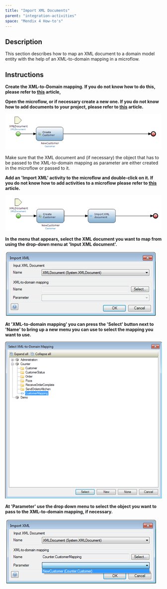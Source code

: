 ```yaml
---
title: "Import XML Documents"
parent: "integration-activities"
space: "Mendix 4 How-to's"
---
```

## Description

This section describes how to map an XML document to a domain model entity with the help of an XML-to-domain mapping in a microflow.

## Instructions

 **Create the XML-to-Domain mapping. If you do not know how to do this, please refer to [this](configure-an-xml-to-domain-mapping) article,**

 **Open the microflow, or if necessary create a new one. If you do not know how to add documents to your project, please refer to [this](add-documents-to-a-module) article.**

![](attachments/2621584/2752878.png)

Make sure that the XML document and (if necessary) the object that has to be passed to the XML-to-domain mapping as parameter are either created in the microflow or passed to it.

 **Add an 'Import XML' activity to the microflow and double-click on it. If you do not know how to add activities to a microflow please refer to [this](add-an-activity-to-a-microflow) article.**

![](attachments/2621584/2752877.png)

 **In the menu that appears, select the XML document you want to map from using the drop-down menu at 'Input XML document'.**

![](attachments/2621584/2752876.png)

 **At 'XML-to-domain mapping' you can press the 'Select' button next to 'Name' to bring up a new menu you can use to select the mapping you want to use.**

![](attachments/2621584/2752871.png)

 **At 'Parameter' use the drop down menu to select the object you want to pass to the XML-to-domain mapping, if necessary.**

![](attachments/2621584/2752872.png)
